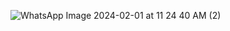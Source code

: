 ![WhatsApp Image 2024-02-01 at 11 24 40 AM (2)](https://github.com/Medosha22/Mastering-Embedded-Systems-Online-Diploma/assets/125259963/b3e886f0-5fdc-49b0-925d-46c71d963044)
